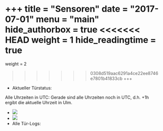 +++
title = "Sensoren"
date = "2017-07-01"
menu = "main"
hide_authorbox = true
<<<<<<< HEAD
weight = 1
hide_readingtime = true
=======
weight = 2
>>>>>>> 0308d519aac6291a4ce22ee8746e7801b41833cb
+++
* Aktueller Türstatus:  

Alle Uhrzeiten in UTC: Gerade sind alle Uhrzeiten noch in UTC, d.h. +1h ergibt
die aktuelle Uhrzeit in Ulm.

  * ![](http://frrm.de/sensors/plot_24h.png)
  * ![](http://frrm.de/sensors/plot_all.png)
  * Alle Tür-Logs:  
